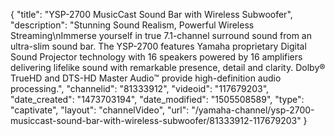 {
    "title": "YSP-2700 MusicCast Sound Bar with Wireless Subwoofer",
    "description": "Stunning Sound Realism, Powerful Wireless Streaming\nImmerse yourself in true 7.1-channel surround sound from an ultra-slim sound bar. The YSP-2700 features Yamaha proprietary Digital Sound Projector technology with 16 speakers powered by 16 amplifiers delivering lifelike sound with remarkable presence, detail and clarity. Dolby&reg; TrueHD and DTS-HD Master Audio&trade; provide high-definition audio processing.",
    "channelid": "81333912",
    "videoid": "117679203",
    "date_created": "1473703194",
    "date_modified": "1505508589",
    "type": "captivate",
    "layout": "channelVideo",
    "url": "\/yamaha-channel\/ysp-2700-musiccast-sound-bar-with-wireless-subwoofer\/81333912-117679203"
}